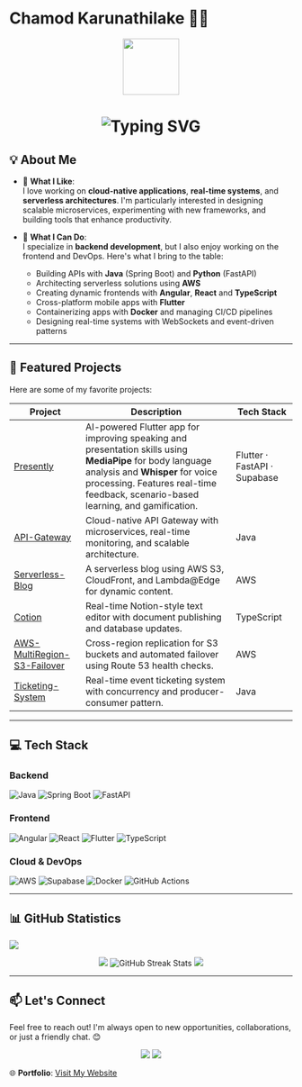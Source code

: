 # Chamod Karunathilake 👨‍💻
<div align="center">
  <img src="https://media.giphy.com/media/M9gbBd9nbDrOTu1Mqx/giphy.gif" width="100"/>
</div>

<div align="center">
  <h1>
    <img src="https://readme-typing-svg.demolab.com?font=JetBrains+Mono&size=26&duration=3000&color=00FFFF&center=true&vCenter=true&lines=Hello+World!+I'm+Chamod;Full-Stack+Developer;Cloud+Enthusiast;Open-Source+Contributor" alt="Typing SVG">
  </h1>
</div>

## 💡 About Me

- 🔭 **What I Like**:  
  I love working on **cloud-native applications**, **real-time systems**, and **serverless architectures**. I'm particularly interested in designing scalable microservices, experimenting with new frameworks, and building tools that enhance productivity.

- 🌱 **What I Can Do**:  
  I specialize in **backend development**, but I also enjoy working on the frontend and DevOps. Here's what I bring to the table:
  - Building APIs with **Java** (Spring Boot) and **Python** (FastAPI)
  - Architecting serverless solutions using **AWS**
  - Creating dynamic frontends with **Angular**, **React** and **TypeScript**
  - Cross-platform mobile apps with **Flutter**
  - Containerizing apps with **Docker** and managing CI/CD pipelines
  - Designing real-time systems with WebSockets and event-driven patterns

---

## 🚀 Featured Projects

Here are some of my favorite projects:

| Project | Description | Tech Stack |
|---------|-------------|------------|
| [Presently](https://github.com/Chamod07/Presently) | AI-powered Flutter app for improving speaking and presentation skills using **MediaPipe** for body language analysis and **Whisper** for voice processing. Features real-time feedback, scenario-based learning, and gamification. | Flutter · FastAPI · Supabase |
| [API-Gateway](https://github.com/Chamod07/API-Gateway) | Cloud-native API Gateway with microservices, real-time monitoring, and scalable architecture. | Java |
| [Serverless-Blog](https://github.com/Chamod07/Serverless-Blog) | A serverless blog using AWS S3, CloudFront, and Lambda@Edge for dynamic content. | AWS |
| [Cotion](https://github.com/Chamod07/Cotion) | Real-time Notion-style text editor with document publishing and database updates. | TypeScript |
| [AWS-MultiRegion-S3-Failover](https://github.com/Chamod07/AWS-MultiRegion-S3-Failover) | Cross-region replication for S3 buckets and automated failover using Route 53 health checks. | AWS |
| [Ticketing-System](https://github.com/Chamod07/Ticketing-System) | Real-time event ticketing system with concurrency and producer-consumer pattern. | Java |
---

## 💻 Tech Stack

### Backend
![Java](https://img.shields.io/badge/-Java-007396?logo=java&logoColor=white)
![Spring Boot](https://img.shields.io/badge/-Spring_Boot-6DB33F?logo=spring&logoColor=white)
![FastAPI](https://img.shields.io/badge/-FastAPI-009688?logo=fastapi&logoColor=white)

### Frontend
![Angular](https://img.shields.io/badge/-Angular-DD0031?logo=angular&logoColor=white)
![React](https://img.shields.io/badge/-React-02769B?logo=react&logoColor=white)
![Flutter](https://img.shields.io/badge/-Flutter-02569B?logo=flutter&logoColor=white)
![TypeScript](https://img.shields.io/badge/-TypeScript-3178C6?logo=typescript&logoColor=white)

### Cloud & DevOps
![AWS](https://img.shields.io/badge/-AWS-232F3E?logo=amazon-aws&logoColor=white)
![Supabase](https://img.shields.io/badge/-Supabase-3ECF8E?logo=supabase&logoColor=white)
![Docker](https://img.shields.io/badge/-Docker-2496ED?logo=docker&logoColor=white)
![GitHub Actions](https://img.shields.io/badge/-GitHub_Actions-2088FF?logo=github-actions&logoColor=white)

---

## 📊 GitHub Statistics

<img src="https://komarev.com/ghpvc/?username=Chamod07&color=FF0000&label=Number+of+legends+reached:&style=flat"/>

<p align="center">
 <img src="https://github-readme-stats.vercel.app/api?username=Chamod07&show_icons=true&theme=radical"/>
  <img src="https://github-readme-streak-stats.herokuapp.com/?user=Chamod07&theme=radical" alt="GitHub Streak Stats" />
 <img src="https://github-readme-stats.vercel.app/api/top-langs/?username=Chamod07&theme=radical&layout=compact"/>
</p>

---

## 📫 Let's Connect

Feel free to reach out! I'm always open to new opportunities, collaborations, or just a friendly chat. 😊  

<div align="center">
  <a href="mailto:chamodkarunathilake@gmail.com"><img src="https://img.shields.io/badge/Gmail-D14836?style=for-the-badge&logo=gmail&logoColor=white"></a>
  <a href="https://linkedin.com/in/chamod-karunathilake"><img src="https://img.shields.io/badge/LinkedIn-0077B5?style=for-the-badge&logo=linkedin&logoColor=white"></a>
</div>


🌐 **Portfolio**: [Visit My Website](https://www.chamod.codes/)
